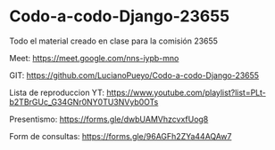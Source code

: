 # Codo-a-codo-Django-23655
Todo el material creado en clase para la comisión 23655

Meet: https://meet.google.com/nns-iypb-mno

GIT: https://github.com/LucianoPueyo/Codo-a-codo-Django-23655

Lista de reproduccion YT: https://www.youtube.com/playlist?list=PLt-b2TBrGUc_G34GNr0NY0TU3NVyb0OTs

Presentismo: https://forms.gle/dwbUAMVhzcvxfUog8

Form de consultas: https://forms.gle/96AGFh2ZYa44AQAw7
